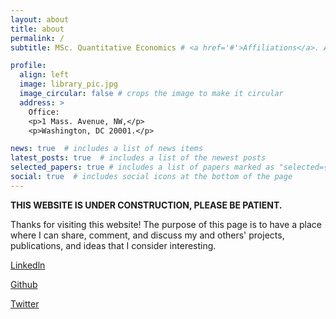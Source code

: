 ```yaml
---
layout: about
title: about
permalink: /
subtitle: MSc. Quantitative Economics # <a href='#'>Affiliations</a>. Address. Contacts. Moto. Etc.

profile:
  align: left
  image: library_pic.jpg
  image_circular: false # crops the image to make it circular
  address: >
    Office:
    <p>1 Mass. Avenue, NW,</p>
    <p>Washington, DC 20001.</p>

news: true  # includes a list of news items
latest_posts: true  # includes a list of the newest posts
selected_papers: true # includes a list of papers marked as "selected={true}"
social: true  # includes social icons at the bottom of the page
---
```


<strong>THIS WEBSITE IS UNDER CONSTRUCTION, PLEASE BE PATIENT.</strong> 

Thanks for visiting this website! The purpose of this page is to have a place where I can share, comment, and discuss my and others' projects, publications, and ideas that I consider interesting. 

[Linkedln](https://www.linkedin.com/in/ebohnenb/)

[Github](https://github.com/ebohnenb)

[Twitter](https://twitter.com/ebohnenb)
